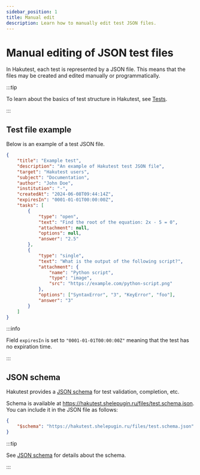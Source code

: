 ```yaml
---
sidebar_position: 1
title: Manual edit
description: Learn how to manually edit test JSON files.
---
```


# Manual editing of JSON test files

In Hakutest, each test is represented by a JSON file. This means that the files
may be created and edited manually or programmatically.

:::tip

To learn about the basics of test structure in Hakutest, see
[Tests](/docs/guide/tests).

:::

## Test file example

Below is an example of a test JSON file.

```json
{
    "title": "Example test",
    "description": "An example of Hakutest test JSON file",
    "target": "Hakutest users",
    "subject": "Documentation",
    "author": "John Doe",
    "institution": "-",
    "createdAt": "2024-06-08T09:44:14Z",
    "expiresIn": "0001-01-01T00:00:00Z",
    "tasks": [
        {
            "type": "open",
            "text": "Find the root of the equation: 2x - 5 = 0",
            "attachment": null,
            "options": null,
            "answer": "2.5"
        },
        {
            "type": "single",
            "text": "What is the output of the following script?",
            "attachment": {
                "name": "Python script",
                "type": "image",
                "src": "https://example.com/python-script.png"
            },
            "options": ["SyntaxError", "3", "KeyError", "foo"],
            "answer": "3"
        }
    ]
}
```

:::info

Field `expiresIn` is set to `"0001-01-01T00:00:00Z"` meaning that the test has
no expiration time.

:::

## JSON schema

Hakutest provides a [JSON schema](https://json-schema.org) for test validation,
completion, etc.

Schema is available at https://hakutest.shelepugin.ru/files/test.schema.json.
You can include it in the JSON file as follows:

```json
{
    "$schema": "https://hakutest.shelepugin.ru/files/test.schema.json"
}
```

:::tip

See [JSON schema](/docs/advanced/tests/json-schema) for details about the
schema.

:::
